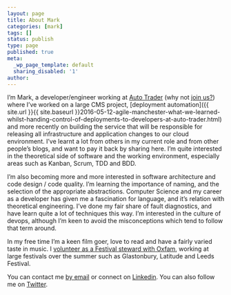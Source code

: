```yaml
---
layout: page
title: About Mark
categories: [mark]
tags: []
status: publish
type: page
published: true
meta:
  _wp_page_template: default
  sharing_disabled: '1'
author:
---
```


I’m Mark, a developer/engineer working at [Auto Trader](http://www.autotrader.co.uk/) (why not [join us?](http://careers.autotrader.co.uk/)) where I’ve worked on a large CMS project, [deployment automation]({{ site.url }}{{ site.baseurl }}2016-05-12-agile-manchester-what-we-learned-whilst-handing-control-of-deployments-to-developers-at-auto-trader.html) and more recently on building the service that will be responsible for releasing all infrastructure and application changes to our cloud environment. I’ve learnt a lot from others in my current role and from other people’s blogs, and want to pay it back by sharing here. I’m quite interested in the theoretical side of software and the working environment, especially areas such as Kanban, Scrum, TDD and BDD.

I’m also becoming more and more interested in software architecture and code design / code quality. I’m learning the importance of naming, and the selection of the appropriate abstractions. Computer Science and my career as a developer has given me a fascination for language, and it’s relation with theoretical engineering. I’ve done my fair share of fault diagnostics, and have learn quite a lot of techniques this way. I’m interested in the culture of devops, although I’m keen to avoid the misconceptions which tend to follow that term around.

In my free time I’m a keen film goer, love to read and have a fairly varied taste in music. I [volunteer as a Festival steward with Oxfam](http://www.oxfam.org.uk/stewarding), working at large festivals over the summer such as Glastonbury, Latitude and Leeds Festival.

You can contact me [by email](mailto:blog@markcrossfield.co.uk) or connect on [Linkedin](http://uk.linkedin.com/in/markcrossfield). You can also follow me on [Twitter](http://twitter.com/mrmanc).
